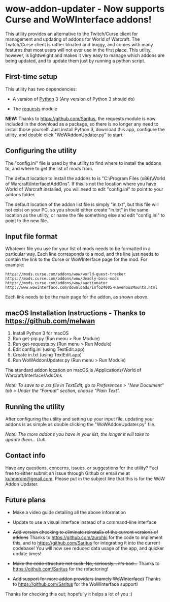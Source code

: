 # wow-addon-updater - Now supports Curse and WoWInterface addons!

This utility provides an alternative to the Twitch/Curse client for management and updating of addons for World of Warcraft. The Twitch/Curse client is rather bloated and buggy, and comes with many features that most users will not ever use in the first place. This utility, however, is lightweight and makes it very easy to manage which addons are being updated, and to update them just by running a python script.

## First-time setup

This utility has two dependencies:

* A version of [Python](https://www.python.org/) 3 (Any version of Python 3 should do)

* The [requests](http://docs.python-requests.org/en/master/) module

**NEW:** Thanks to https://github.com/Saritus, the requests module is now included in the download as a package, so there is no longer any need to install those yourself. Just install Python 3, download this app, configure the utility, and double click "WoWAddonUpdater.py" to start.

## Configuring the utility

The "config.ini" file is used by the utility to find where to install the addons to, and where to get the list of mods from.

The default location to install the addons to is "C:\Program Files (x86)\World of Warcraft\Interface\AddOns". If this is not the location where you have World of Warcraft installed, you will need to edit "config.ini" to point to your addons folder.

The default location of the addon list file is simply "in.txt", but this file will not exist on your PC, so you should either create "in.txt" in the same location as the utility, or name the file something else and edit "config.ini" to point to the new file.

## Input file format

Whatever file you use for your list of mods needs to be formatted in a particular way. Each line corresponds to a mod, and the line just needs to contain the link to the Curse or WoWInterface page for the mod. For example:

    https://mods.curse.com/addons/wow/world-quest-tracker
    https://mods.curse.com/addons/wow/deadly-boss-mods
    https://mods.curse.com/addons/wow/auctionator
    http://www.wowinterface.com/downloads/info24005-RavenousMounts.html
    
    
Each link needs to be the main page for the addon, as shown above.

## macOS Installation Instructions - Thanks to https://github.com/melwan

1. Install Python 3 for macOS
2. Run get-pip.py (Run menu > Run Module)
3. Run get-requests.py (Run menu > Run Module)
4. Edit config.ini (using TextEdit.app)
5. Create in.txt (using TextEdit.app)
6. Run WoWAddonUpdater.py (Run menu > Run Module)

The standard addon location on macOS is /Applications/World of Warcraft/Interface/AddOns

*Note: To save to a .txt file in TextEdit, go to Preferences > "New Document" tab > Under the "Format" section, choose "Plain Text".*

## Running the utility

After configuring the utility and setting up your input file, updating your addons is as simple as double clicking the "WoWAddonUpdater.py" file.

*Note: The more addons you have in your list, the longer it will take to update them... Duh.*

## Contact info

Have any questions, concerns, issues, or suggestions for the utility? Feel free to either submit an issue through Github or email me at kuhnerdm@gmail.com. Please put in the subject line that this is for the WoW Addon Updater.

## Future plans

* Make a video guide detailing all the above information

* Update to use a visual interface instead of a command-line interface

* ~~Add version checking to eliminate reinstalls of the current versions of addons~~ Thanks to https://github.com/zurohki for the code to implement this, and to https://github.com/Saritus for integrating it into the current codebase! You will now see reduced data usage of the app, and quicker update times!

* ~~Make the code structure not suck. No, seriously... it's bad...~~ Thanks to https://github.com/Saritus for the refactoring!

* ~~Add support for more addon providers (namely WoWInterface)~~ Thanks to https://github.com/Saritus for the WoWInterface support!

Thanks for checking this out; hopefully it helps a lot of you :)
